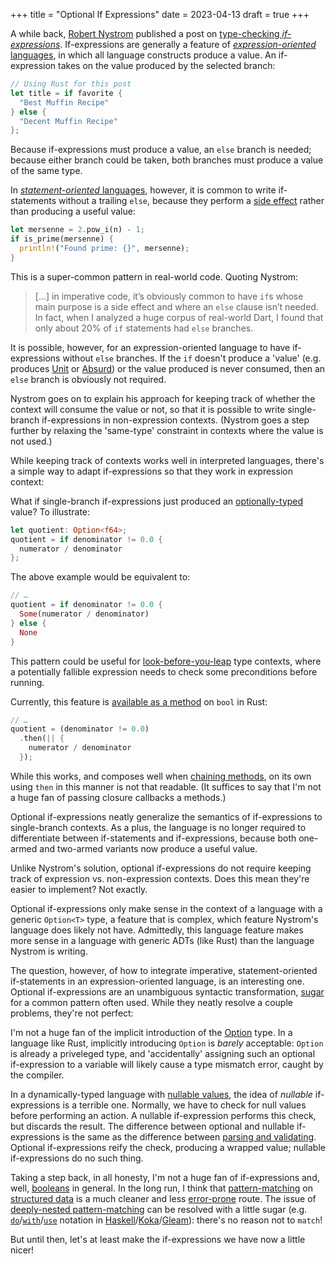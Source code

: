 +++
title = "Optional If Expressions"
date = 2023-04-13
draft = true
+++

A while back, [Robert Nystrom][1] published a post on [type-checking *if-expressions*][2]. If-expressions are generally a feature of [*expression-oriented* languages][3], in which all language constructs produce a value. An if-expression takes on the value produced by the selected branch:

```rust
// Using Rust for this post
let title = if favorite {
  "Best Muffin Recipe"
} else {
  "Decent Muffin Recipe"
};
```

Because if-expressions must produce a value, an `else` branch is needed; because either branch could be taken, both branches must produce a value of the same type.

In [*statement-oriented* languages][4], however, it is common to write if-statements without a trailing `else`, because they perform a [side effect][5] rather than producing a useful value:

```rust
let mersenne = 2.pow_i(n) - 1;
if is_prime(mersenne) {
  println!("Found prime: {}", mersenne);
}
```

This is a super-common pattern in real-world code. Quoting Nystrom:

> [...] in imperative code, it’s obviously common to have `if`s whose main purpose is a side effect and where an `else` clause isn’t needed. In fact, when I analyzed a huge corpus of real-world Dart, I found that only about 20% of `if` statements had `else` branches.

It is possible, however, for an expression-oriented language to have if-expressions without `else` branches. If the `if` doesn't produce a 'value' (e.g. produces [Unit][6] or [Absurd][7]) or the value produced is never consumed, then an `else` branch is obviously not required.

Nystrom goes on to explain his approach for keeping track of whether the context will consume the value or not, so that it is possible to write single-branch if-expressions in non-expression contexts. (Nystrom goes a step further by relaxing the 'same-type' constraint in contexts where the value is not used.)

While keeping track of contexts works well in interpreted languages, there's a simple way to adapt if-expressions so that they work in expression context:

What if single-branch if-expressions just produced an [optionally-typed][8] value? To illustrate:

```rust
let quotient: Option<f64>;
quotient = if denominator != 0.0 {
  numerator / denominator
};
```

The above example would be equivalent to:

```rust
// …
quotient = if denominator != 0.0 {
  Some(numerator / denominator)
} else {
  None
}
```

This pattern could be useful for [look-before-you-leap][9] type contexts, where a potentially fallible expression needs to check some preconditions before running.

Currently, this feature is [available as a method][10] on `bool` in Rust:

```rust
// …
quotient = (denominator != 0.0)
  .then(|| { 
    numerator / denominator
  });
```

While this works, and composes well when [chaining methods][12], on its own using `then` in this manner is not that readable. (It suffices to say that I'm not a huge fan of passing closure callbacks a methods.)

Optional if-expressions neatly generalize the semantics of if-expressions to single-branch contexts. As a plus, the language is no longer required to differentiate between if-statements and if-expressions, because both one-armed and two-armed variants now produce a useful value.

Unlike Nystrom's solution, optional if-expressions do not require keeping track of expression vs. non-expression contexts. Does this mean they're easier to implement? Not exactly. 

Optional if-expressions only make sense in the context of a language with a generic `Option<T>` type, a feature that is complex, which feature Nystrom's language does likely not have. Admittedly, this language feature makes more sense in a language with generic ADTs (like Rust) than the language Nystrom is writing.

The question, however, of how to integrate imperative, statement-oriented if-statements in an expression-oriented language, is an interesting one. Optional if-expressions are an unambiguous syntactic transformation, [sugar][13] for a common pattern often used. While they neatly resolve a couple problems, they're not perfect:

I'm not a huge fan of the implicit introduction of the [Option][8] type. In a language like Rust, implicitly introducing `Option` is *barely* acceptable: `Option` is already a priveleged type, and 'accidentally' assigning such an optional if-expression to a variable will likely cause a type mismatch error, caught by the compiler.

In a dynamically-typed language with [nullable values][15], the idea of *nullable* if-expressions is a terrible one. Normally, we have to check for null values before performing an action. A nullable if-expression performs this check, but discards the result. The difference between optional and nullable if-expressions is the same as the difference between [parsing and validating][27]. Optional if-expressions reify the check, producing a wrapped value; nullable if-expressions do no such thing.

Taking a step back, in all honesty, I'm not a huge fan of if-expressions and, well, [booleans][16] in general. In the long run, I think that [pattern-matching][17] on [structured data][18] is a much cleaner and less [error-prone][19] route. The issue of [deeply-nested pattern-matching][20] can be resolved with a little sugar (e.g. [`do`][21]/[`with`][22]/[`use`][23] notation in [Haskell][24]/[Koka][25]/[Gleam][26]): there's no reason not to `match`!

But until then, let's at least make the if-expressions we have now a little nicer! 

[1]: https://twitter.com/munificentbob
[2]: http://journal.stuffwithstuff.com/2023/01/03/type-checking-if-expressions/
[3]: https://en.wikipedia.org/wiki/Expression-oriented_programming_language
[4]: https://en.wikipedia.org/wiki/Imperative_programming
[5]: https://en.wikipedia.org/wiki/Side_effect_(computer_science)
[6]: https://en.wikipedia.org/wiki/Unit_type
[7]: https://en.wikipedia.org/wiki/Empty_type
[8]: https://en.wikipedia.org/wiki/Option_type
[9]: https://wiki.c2.com/?LookBeforeYouLeap
[10]: https://doc.rust-lang.org/std/primitive.bool.html#method.then
[12]: https://dhghomon.github.io/easy_rust/Chapter_35.html
[13]: https://en.wikipedia.org/wiki/Syntactic_sugar
[15]: https://en.wikipedia.org/wiki/Nullable_type
[16]: https://wiki.c2.com/?UseEnumsNotBooleans
[17]: https://en.wikipedia.org/wiki/Pattern_matching
[18]: https://en.wikipedia.org/wiki/Algebraic_data_type
[19]: https://tuacm.com/blog/switch-statements-wont-fix-yandere-simulator/
[20]: https://www.reddit.com/r/rust/comments/7m7rn8/avoiding_deeply_nested_matchstructures/
[21]: https://en.wikibooks.org/wiki/Haskell/do_notation
[22]: https://koka-lang.github.io/koka/doc/book.html#sec-with
[23]: https://gleam.run/news/v0.25-introducing-use-expressions/
[24]: https://www.haskell.org/
[25]: https://koka-lang.github.io/
[26]: https://gleam.run/
[27]: https://lexi-lambda.github.io/blog/2019/11/05/parse-don-t-validate/
